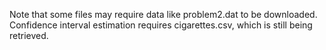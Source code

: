 Note that some files may require data like problem2.dat to be downloaded.<br />Confidence interval estimation requires cigarettes.csv, which is still being retrieved.
